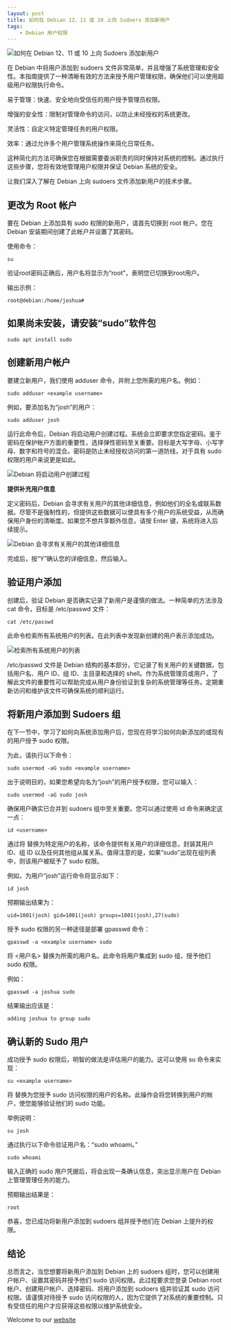 ```yaml
---
layout: post
title: 如何在 Debian 12、11 或 10 上向 Sudoers 添加新用户
tags:
    - Debian 用户权限
---
```


![如何在 Debian 12、11 或 10 上向 Sudoers 添加新用户](https://raw.githubusercontent.com/huijingfei/huijingfei.github.io/master/images/sudoer/How-to-Add-a-New-User-to-Sudoers-on-Debian.webp)

在 Debian 中将用户添加到 sudoers 文件非常简单，并且增强了系统管理和安全性。本指南提供了一种清晰有效的方法来授予用户管理权限，确保他们可以使用超级用户权限执行命令。

易于管理：快速、安全地向受信任的用户授予管理员权限。

增强的安全性：限制对管理命令的访问，以防止未经授权的系统更改。

灵活性：自定义特定管理任务的用户权限。

效率：通过允许多个用户管理系统操作来简化日常任务。

这种简化的方法可确保您在根据需要委派职责的同时保持对系统的控制。通过执行这些步骤，您将有效地管理用户权限并保证 Debian 系统的安全。

让我们深入了解在 Debian 上向 sudoers 文件添加新用户的技术步骤。

## 更改为 Root 帐户

要在 Debian 上添加具有 sudo 权限的新用户，请首先切换到 root 帐户。您在 Debian 安装期间创建了此帐户并设置了其密码。

使用命令：
```
su
```

验证root密码正确后，用户名将显示为“root”，表明您已切换到root用户。

输出示例：
```
root@debian:/home/joshua# 
```
## 如果尚未安装，请安装“sudo”软件包
```
sudo apt install sudo
```
## 创建新用户帐户

要建立新用户，我们使用 adduser 命令，并附上您所需的用户名。例如：
```
sudo adduser <example username>
```
例如，要添加名为“josh”的用户：
```
sudo adduser josh
```
运行此命令后，Debian 将启动用户创建过程。系统会立即要求您指定密码。鉴于密码在保护帐户方面的重要性，选择弹性密码至关重要。目标是大写字母、小写字母、数字和符号的混合。密码是防止未经授权访问的第一道防线，对于具有 sudo 权限的用户来说更是如此。

![Debian 将启动用户创建过程](https://raw.githubusercontent.com/huijingfei/huijingfei.github.io/master/images/sudoer/example-set-new-password-on-new-user-account-on-debian.png)

**提供补充用户信息**

定义密码后，Debian 会寻求有关用户的其他详细信息，例如他们的全名或联系数据。尽管不是强制性的，但提供这些数据可以使具有多个用户的系统受益，从而确保用户身份的清晰度。如果您不想共享额外信息，请按 Enter 键，系统将进入后续提示。

![Debian 会寻求有关用户的其他详细信息](https://raw.githubusercontent.com/huijingfei/huijingfei.github.io/master/images/sudoer/new-user-added-to-debian-all-information-is-correct.png)

完成后，按“Y”确认您的详细信息，然后输入。

## 验证用户添加

创建后，验证 Debian 是否确实记录了新用户是谨慎的做法。一种简单的方法涉及 cat 命令，目标是 /etc/passwd 文件：
```
cat /etc/passwd
```
此命令检索所有系统用户的列表。在此列表中发现新创建的用户表示添加成功。

![检索所有系统用户的列表](https://raw.githubusercontent.com/huijingfei/huijingfei.github.io/master/images/sudoer/list-users-to-confirm-sudo-status-on-debian-linux.png)

/etc/passwd 文件是 Debian 结构的基本部分，它记录了有关用户的关键数据，包括用户名、用户 ID、组 ID、主目录和选择的 shell。作为系统管理员或用户，了解此文件的重要性可以帮助完成从用户身份验证到复杂的系统管理等任务。定期重新访问和维护该文件可确保系统的顺利运行。

## 将新用户添加到 Sudoers 组

在下一节中，学习了如何向系统添加用户后，您现在将学习如何向新添加的或现有的用户授予 sudo 权限。

为此，请执行以下命令：
```
sudo usermod -aG sudo <example username>
```
出于说明目的，如果您希望向名为“josh”的用户授予权限，您可以输入：
```
sudo usermod -aG sudo josh
```
确保用户确实已合并到 sudoers 组中至关重要。您可以通过使用 id 命令来确定这一点：
```
id <username>
```
通过将 <username> 替换为特定用户的名称，该命令提供有关用户的详细信息，封装其用户 ID、组 ID 以及任何其他组从属关系。值得注意的是，如果“sudo”出现在组列表中，则该用户被赋予了 sudo 权限。

例如，为用户“josh”运行命令将显示如下：
```
id josh
```
预期输出结果为：
```
uid=1001(josh) gid=1001(josh) groups=1001(josh),27(sudo)
```
授予 sudo 权限的另一种途径是部署 gpasswd 命令：
```
gpasswd -a <example username> sudo
```
将 <用户名> 替换为所需的用户名。此命令将用户集成到 sudo 组，授予他们 sudo 权限。

例如：
```
gpasswd -a joshua sudo
```
结果输出应该是：
```
adding joshua to group sudo
```
## 确认新的 Sudo 用户

成功授予 sudo 权限后，明智的做法是评估用户的能力。这可以使用 su 命令来实现：
```
su <example username>
```
将 <username> 替换为您授予 sudo 访问权限的用户的名称。此操作会将您转换到用户的帐户，使您能够验证他们的 sudo 功能。

举例说明：
```
su josh
```
通过执行以下命令验证用户名：“sudo whoami。”
```
sudo whoami
```
输入正确的 sudo 用户凭据后，将会出现一条确认信息，突出显示用户在 Debian 上管理管理任务的能力。

预期输出结果是：
```
root
```
恭喜，您已成功将新用户添加到 sudoers 组并授予他们在 Debian 上提升的权限。

## 结论

总而言之，当您想要将新用户添加到 Debian 上的 sudoers 组时，您可以创建用户帐户、设置其密码并授予他们 sudo 访问权限。此过程要求您登录 Debian root 帐户、创建用户帐户、选择密码、将用户添加到 sudoers 组并验证其 sudo 访问权限。请谨慎对待授予 sudo 访问权限的人，因为它提供了对系统的重要控制。只有受信任的用户才应获得这些权限以维护系统安全。

Welcome to our [website](https://blog.tigress.cc/)
